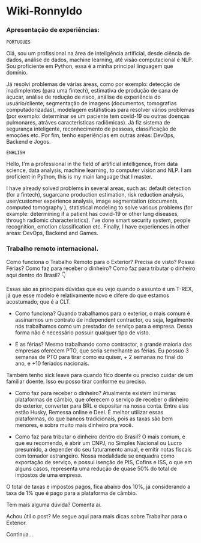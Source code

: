 # Wiki-Ronnyldo

### Apresentação de experiências:


`PORTUGUES`

Olá, sou um profissional na área de inteligência artificial, desde ciência de dados, análise de dados, machine learning, até visão computacional e NLP.
Sou proficiente em Python, essa é a minha principal linguagem que domínio.

Já resolvi problemas de várias áreas, como por exemplo: detecção de inadimplentes (para uma fintech), estimativa de produção de cana de áçucar, análise de redução de risco, análise de experiência do usuário/cliente, segmentação de imagens (documentos, tomografias computadorizadas), modelagem estátisticas para resolver vários problemas (por exemplo: determinar se um paciente tem covid-19 ou outras doenças pulmonares, atráves caracteristicas radiômicas). Já fiz sistema de segurança inteligente, reconhecimento de pessoas, classificação de emoções etc. Por fim, tenho experiências em outras aréas: DevOps, Backend e Jogos.

`ENHLISH`

Hello, I'm a professional in the field of artificial intelligence, from data science, data analysis, machine learning, to computer vision and NLP. I am proficient in Python, this is my main language that I master.

I have already solved problems in several areas, such as: default detection (for a fintech), sugarcane production estimation, risk reduction analysis, user/customer experience analysis, image segmentation (documents, computed tomography ), statistical modeling to solve various problems (for example: determining if a patient has covid-19 or other lung diseases, through radiomic characteristics). I've done smart security system, people recognition, emotion classification etc. Finally, I have experiences in other areas: DevOps, Backend and Games.

### Trabalho remoto internacional.

Como funciona o Trabalho Remoto para o Exterior? Precisa de visto? Possui Férias? Como faz para receber o dinheiro? Como faz para tributar o dinheiro aqui dentro do Brasil? 👇

Essas são as principais dúvidas que eu vejo quando o assunto é um T-REX, já que esse modelo é relativamente novo e difere do que estamos acostumado, que é a CLT.

- Como funciona?
Quando trabalhamos para o exterior, o mais comum é assinarmos um contrato de independent contractor, ou seja, legalmente nós trabalhamos como um prestador de serviço para a empresa. Dessa forma não é necessário possuir qualquer tipo de visto.

- E as férias?
Mesmo trabalhando como contractor, a grande maioria das empresas oferecem PTO, que seria semelhante as férias. Eu possuo 3 semanas de PTO para tirar como eu quiser, + 2 semanas no final do ano, e +10 feriados nacionais.

Também tenho sick leave para quando fico doente ou preciso cuidar de um familiar doente. Isso eu posso tirar conforme eu preciso.

- Como faz para receber o dinheiro?
Atualmente existem inúmeras plataformas de câmbio, que oferecem o serviço de receber o dinheiro do exterior, converter para BRL e depositar na nossa conta. Entre elas estão Husky, Remessa online e Deel. É melhor utilizar essas plataformas, do que bancos tradicionais, pois as taxas são bem menores, e sobra muito mais dinheiro pra você.

- Como faz para tributar o dinheiro dentro do Brasil?
O mais comum, e que eu recomendo, é abrir um CNPJ, no Simples Nacional ou Lucro presumido, a depender do seu faturamento anual, e emitir notas fiscais com tomador estrangeiro.
Nossa modalidade se enquadra como exportação de serviço, e possui isenção de PIS, Cofins e ISS, o que em alguns casos, representa uma redução de quase 50% do total de impostos de uma empresa.

O total de taxas e impostos pagos, fica abaixo dos 10%, já considerando a taxa de 1% que é pago para a plataforma de câmbio.

Tem mais alguma dúvida? Comenta aí.

Achou útil o post? Me segue aqui para mais dicas sobre Trabalhar para o Exterior.

Continua...
